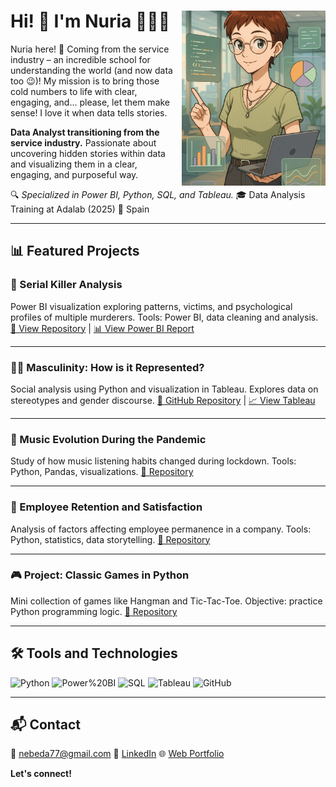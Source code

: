 
<h1 align="left">
  Hi! 👋 I'm Nuria 👋👩‍💻
  <img src="https://github.com/NuriaSalasVazquez/NuriaSalasVazquez/blob/main/imagen%20github1.png?raw=true" 
       align="right" 
       style="width: 230px; height: 280px; object-fit: cover; margin-left: 10px; margin-top: 0px;">
</h1>



Nuria here! 👋 Coming from the service industry – an incredible school for understanding the world (and now data too 😉)! My mission is to bring those cold numbers to life with clear, engaging, and... please, let them make sense! I love it when data tells stories.


**Data Analyst transitioning from the service industry.**
Passionate about uncovering hidden stories within data and visualizing them in a clear, engaging, and purposeful way.

🔍 *Specialized in Power BI, Python, SQL, and Tableau.*
🎓 Data Analysis Training at Adalab (2025)
📍 Spain

---

## 📊 Featured Projects

### 🔪 Serial Killer Analysis
Power BI visualization exploring patterns, victims, and psychological profiles of multiple murderers.
Tools: Power BI, data cleaning and analysis.
[🔗 View Repository](https://github.com/NuriaSalasVazquez/Proyecto_Modulo4_PowerBI) | [📊 View Power BI Report](https://github.com/NuriaSalasVazquez/Proyecto_Modulo4_PowerBI/blob/main/Power%20BI/Final%20Project%20-%20prensentacion.pbix)

---

### 👨‍⚖️ Masculinity: How is it Represented?
Social analysis using Python and visualization in Tableau.
Explores data on stereotypes and gender discourse.
[🔗 GitHub Repository](https://github.com/NuriaSalasVazquez/da-project-promo-49-modulo-4-team-9) | [📈 View Tableau](https://public.tableau.com/app/profile/nuria.salas.vazquez/viz/SerunHombreenelSXXIUnaTragediaen6Actos_/Introduction)

---

### 🎵 Music Evolution During the Pandemic
Study of how music listening habits changed during lockdown.
Tools: Python, Pandas, visualizations.
[🔗 Repository](https://github.com/NuriaSalasVazquez/da-project-promo-49-modulo-2-team-4)

---

### 👥 Employee Retention and Satisfaction
Analysis of factors affecting employee permanence in a company.
Tools: Python, statistics, data storytelling.
[🔗 Repository](https://github.com/NuriaSalasVazquez/project-da-promo-49-modulo-3-team-4)

---

### 🎮 Project: Classic Games in Python
Mini collection of games like Hangman and Tic-Tac-Toe.
Objective: practice Python programming logic.
[🔗 Repository](https://github.com/NuriaSalasVazquez/Proyecto_Modulo1)

---

## 🛠️ Tools and Technologies

![Python](https://img.shields.io/badge/Python-3776AB?style=flat-square&logo=python&logoColor=white)
![Power%20BI](https://img.shields.io/badge/Power%20BI-F2C811?style=flat-square&logo=powerbi&logoColor=black)
![SQL](https://img.shields.io/badge/SQL-336791?style=flat-square&logo=postgresql&logoColor=white)
![Tableau](https://img.shields.io/badge/Tableau-E97627?style=flat-square&logo=tableau&logoColor=white)
![GitHub](https://img.shields.io/badge/GitHub-100000?style=flat-square&logo=github&logoColor=white)

---

## 📬 Contact

📧 nebeda77@gmail.com
🔗 [LinkedIn](https://www.linkedin.com/in/nuria-salas-vazquez/)
🌐 [Web Portfolio](https://nuriasalasvazquez.github.io/portfolio_nuri/)

**Let's connect!**
